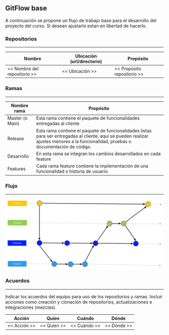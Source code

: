 
## GitFlow base


A continuación se propone un flujo de trabajo base para el desarrollo del proyecto del curso. Si desean ajustarlo estan en libertad de hacerlo.

### Repositorios
---

|Nombre   |Ubicación (url/directorio)   |Propósito   |
|---|---|---|
|<< Nombre del repositorio >>   |<< Ubicación >>  |<< Propósito repositorio >>   |

  
### Ramas
---
  
|Nombre rama   |Propósito   |
|---|---|
|Master (o Main)   | Esta rama contiene el paquete de funcionalidades entregadas al cliente   |
|Release   | Esta rama contiene el paquete de funcionalidades listas para ser entregadas al cliente, aquí se pueden realizar ajustes menores a la funcionalidad, pruebas o documentación de código   |
|Desarrollo   | En esta rama se integran los cambios desarrollados en cada feature |
|Features   | Cada rama feature contiene la implementación de una funcionalidad o historia de usuario |

### Flujo
---

![](./../../../assets/images/gitflow.jpg)
  
### Acuerdos
---
  
Indicar los acuerdos del equipo para uso de los repositorios y ramas. Incluir acciones como creación y clonación de repositorios, actualizaciones e integraciones (mezclas).

|Acción   |Quíen   |Cuándo   |Dónde   |
|---|---|---|---|
|<< Acción >>   |<< Quíen >>  |<< Cuándo >>   |<< Dónde >>   |

